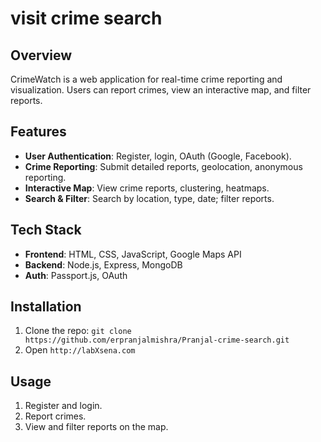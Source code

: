 #  visit <link> crime search </link>

## Overview
CrimeWatch is a web application for real-time crime reporting and visualization. Users can report crimes, view an interactive map, and filter reports.

## Features
- **User Authentication**: Register, login, OAuth (Google, Facebook).
- **Crime Reporting**: Submit detailed reports, geolocation, anonymous reporting.
- **Interactive Map**: View crime reports, clustering, heatmaps.
- **Search & Filter**: Search by location, type, date; filter reports.

## Tech Stack
- **Frontend**: HTML, CSS, JavaScript, Google Maps API
- **Backend**: Node.js, Express, MongoDB
- **Auth**: Passport.js, OAuth

## Installation
1. Clone the repo: `git clone https://github.com/erpranjalmishra/Pranjal-crime-search.git`
2. Open `http://labXsena.com`

## Usage
1. Register and login.
2. Report crimes.
3. View and filter reports on the map.

